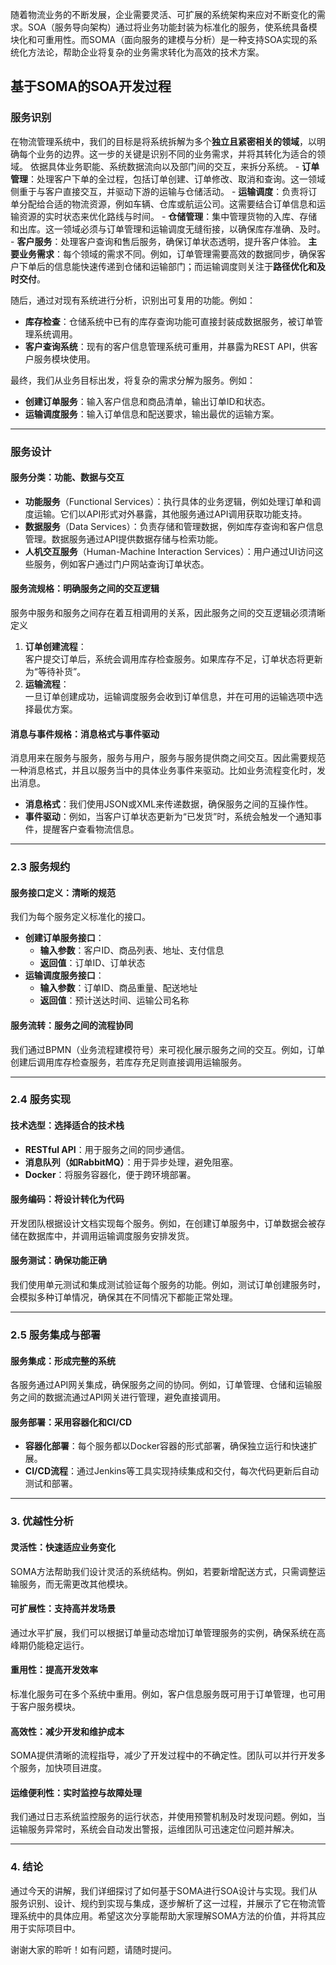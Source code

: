 随着物流业务的不断发展，企业需要灵活、可扩展的系统架构来应对不断变化的需求。SOA（服务导向架构）通过将业务功能封装为标准化的服务，使系统具备模块化和可重用性。而SOMA（面向服务的建模与分析）是一种支持SOA实现的系统化方法论，帮助企业将复杂的业务需求转化为高效的技术方案。

## 基于SOMA的SOA开发过程

### 服务识别
在物流管理系统中，我们的目标是将系统拆解为多个**独立且紧密相关的领域**，以明确每个业务的边界。这一步的关键是识别不同的业务需求，并将其转化为适合的领域。
依据具体业务职能、系统数据流向以及部门间的交互，来拆分系统。
    - **订单管理**：处理客户下单的全过程，包括订单创建、订单修改、取消和查询。这一领域侧重于与客户直接交互，并驱动下游的运输与仓储活动。
    - **运输调度**：负责将订单分配给合适的物流资源，例如车辆、仓库或航运公司。这需要结合订单信息和运输资源的实时状态来优化路线与时间。
    - **仓储管理**：集中管理货物的入库、存储和出库。这一领域必须与订单管理和运输调度无缝衔接，以确保库存准确、及时。
    - **客户服务**：处理客户查询和售后服务，确保订单状态透明，提升客户体验。
**主要业务需求**：每个领域的需求不同。例如，订单管理需要高效的数据同步，确保客户下单后的信息能快速传递到仓储和运输部门；而运输调度则关注于**路径优化和及时交付**。

随后，通过对现有系统进行分析，识别出可复用的功能。例如：
- **库存检查**：仓储系统中已有的库存查询功能可直接封装成数据服务，被订单管理系统调用。
- **客户查询系统**：现有的客户信息管理系统可重用，并暴露为REST API，供客户服务模块使用。

最终，我们从业务目标出发，将复杂的需求分解为服务。例如：
- **创建订单服务**：输入客户信息和商品清单，输出订单ID和状态。
- **运输调度服务**：输入订单信息和配送要求，输出最优的运输方案。

---

### 服务设计

#### 服务分类：功能、数据与交互

- **功能服务**（Functional Services）：执行具体的业务逻辑，例如处理订单和调度运输。它们以API形式对外暴露，其他服务通过API调用获取功能支持。
- **数据服务**（Data Services）：负责存储和管理数据，例如库存查询和客户信息管理。数据服务通过API提供数据存储与检索功能。
- **人机交互服务**（Human-Machine Interaction Services）：用户通过UI访问这些服务，例如客户通过门户网站查询订单状态。

#### 服务流规格：明确服务之间的交互逻辑
服务中服务和服务之间存在着互相调用的关系，因此服务之间的交互逻辑必须清晰定义
1. **订单创建流程**：  
    客户提交订单后，系统会调用库存检查服务。如果库存不足，订单状态将更新为“等待补货”。
2. **运输流程**：  
    一旦订单创建成功，运输调度服务会收到订单信息，并在可用的运输选项中选择最优方案。
#### 消息与事件规格：消息格式与事件驱动
消息用来在服务与服务，服务与用户，服务与服务提供商之间交互。因此需要规范一种消息格式，并且以服务当中的具体业务事件来驱动。比如业务流程变化时，发出消息。
- **消息格式**：我们使用JSON或XML来传递数据，确保服务之间的互操作性。
- **事件驱动**：例如，当客户订单状态更新为“已发货”时，系统会触发一个通知事件，提醒客户查看物流信息。

---

### 2.3 服务规约

#### **服务接口定义：清晰的规范**

我们为每个服务定义标准化的接口。

- **创建订单服务接口**：
    - **输入参数**：客户ID、商品列表、地址、支付信息
    - **返回值**：订单ID、订单状态
- **运输调度服务接口**：
    - **输入参数**：订单ID、商品重量、配送地址
    - **返回值**：预计送达时间、运输公司名称

#### **服务流转：服务之间的流程协同**

我们通过BPMN（业务流程建模符号）来可视化展示服务之间的交互。例如，订单创建后调用库存检查服务，若库存充足则直接调用运输服务。

---

### 2.4 服务实现

#### **技术选型：选择适合的技术栈**

- **RESTful API**：用于服务之间的同步通信。
- **消息队列（如RabbitMQ）**：用于异步处理，避免阻塞。
- **Docker**：将服务容器化，便于跨环境部署。

#### **服务编码：将设计转化为代码**

开发团队根据设计文档实现每个服务。例如，在创建订单服务中，订单数据会被存储在数据库中，并调用运输调度服务安排发货。

#### **服务测试：确保功能正确**

我们使用单元测试和集成测试验证每个服务的功能。例如，测试订单创建服务时，会模拟多种订单情况，确保其在不同情况下都能正常处理。

---

### 2.5 服务集成与部署

#### **服务集成：形成完整的系统**

各服务通过API网关集成，确保服务之间的协同。例如，订单管理、仓储和运输服务之间的数据流通过API网关进行管理，避免直接调用。

#### **服务部署：采用容器化和CI/CD**

- **容器化部署**：每个服务都以Docker容器的形式部署，确保独立运行和快速扩展。
- **CI/CD流程**：通过Jenkins等工具实现持续集成和交付，每次代码更新后自动测试和部署。

---

### 3. 优越性分析

#### **灵活性：快速适应业务变化**

SOMA方法帮助我们设计灵活的系统结构。例如，若要新增配送方式，只需调整运输服务，而无需更改其他模块。

#### **可扩展性：支持高并发场景**

通过水平扩展，我们可以根据订单量动态增加订单管理服务的实例，确保系统在高峰期仍能稳定运行。

#### **重用性：提高开发效率**

标准化服务可在多个系统中重用。例如，客户信息服务既可用于订单管理，也可用于客户服务模块。

#### **高效性：减少开发和维护成本**

SOMA提供清晰的流程指导，减少了开发过程中的不确定性。团队可以并行开发多个服务，加快项目进度。

#### **运维便利性：实时监控与故障处理**

我们通过日志系统监控服务的运行状态，并使用预警机制及时发现问题。例如，当运输服务异常时，系统会自动发出警报，运维团队可迅速定位问题并解决。

---

### 4. 结论

通过今天的讲解，我们详细探讨了如何基于SOMA进行SOA设计与实现。我们从服务识别、设计、规约到实现与集成，逐步解析了这一过程，并展示了它在物流管理系统中的具体应用。希望这次分享能帮助大家理解SOMA方法的价值，并将其应用于实际项目中。

谢谢大家的聆听！如有问题，请随时提问。